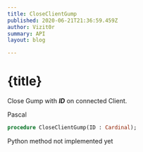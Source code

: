 ```yaml
---
title: CloseClientGump
published: 2020-06-21T21:36:59.459Z
author: Vizit0r
summary: API
layout: blog

---
```


# {title}

Close Gump with  ***ID*** on connected Client.



Pascal

```pascal
procedure CloseClientGump(ID : Cardinal);

```


Python
method not implemented yet